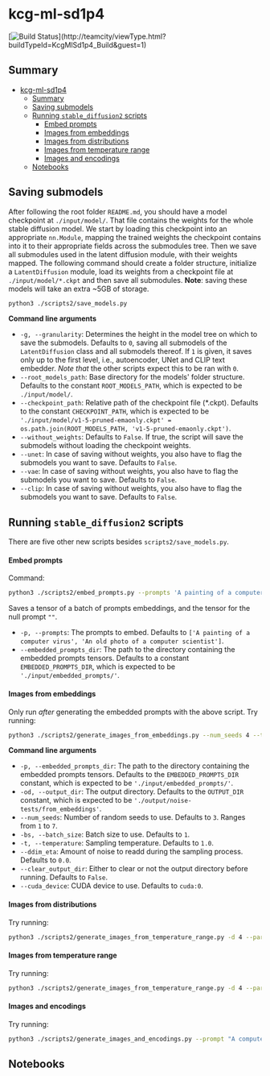 # kcg-ml-sd1p4

[![Build Status](http://103.68.223.207:8111/app/rest/builds/buildType:(id:KcgMlSd1p4_Build)/statusIcon)](http://teamcity/viewType.html?buildTypeId=KcgMlSd1p4_Build&guest=1)

## Summary

- [kcg-ml-sd1p4](#kcg-ml-sd1p4)
  - [Summary](#summary)
  - [Saving submodels](#saving-submodels)
  - [Running `stable_diffusion2` scripts](#running-stable_diffusion2-scripts)
      - [Embed prompts](#embed-prompts)
      - [Images from embeddings](#images-from-embeddings)
      - [Images from distributions](#images-from-distributions)
      - [Images from temperature range](#images-from-temperature-range)
      - [Images and encodings](#images-and-encodings)
  - [Notebooks](#notebooks)

## Saving submodels

After following the root folder `README.md`, you should have a model checkpoint at `./input/model/`. That file contains the weights for the whole stable diffusion model. We start by loading this checkpoint into an appropriate `nn.Module`, mapping the trained weights the checkpoint contains into it to their appropriate fields across the submodules tree. Then we save all submodules used in the latent diffusion module, with their weights mapped.
The following command should create a folder structure, initialize a `LatentDiffusion` module, load its weights from a checkpoint file at `./input/model/*.ckpt` and then save all submodules.
**Note**: saving these models will take an extra ~5GB of storage. 
```bash
python3 ./scripts2/save_models.py
```

**Command line arguments**
- `-g, --granularity`: Determines the height in the model tree on which to save the submodels. Defaults to `0`, saving all submodels of the `LatentDiffusion` class and all submodels thereof. If `1` is given, it saves only up to the first level, i.e., autoencoder, UNet and CLIP text embedder. _Note that_ the other scripts expect this to be ran with `0`.
- `--root_models_path`: Base directory for the models' folder structure. Defaults to the constant `ROOT_MODELS_PATH`, which is expected to be `./input/model/`.
- `--checkpoint_path`: Relative path of the checkpoint file (*.ckpt). Defaults to the constant `CHECKPOINT_PATH`, which is expected to be `'./input/model/v1-5-pruned-emaonly.ckpt' = os.path.join(ROOT_MODELS_PATH, 'v1-5-pruned-emaonly.ckpt')`.
- `--without_weights`: Defaults to `False`. If true, the script will save the submodels without loading the checkpoint weights.
- `--unet`: In case of saving without weights, you also have to flag the submodels you want to save. Defaults to `False`.
- `--vae`: In case of saving without weights, you also have to flag the submodels you want to save. Defaults to `False`.
- `--clip`: In case of saving without weights, you also have to flag the submodels you want to save. Defaults to `False`.

## Running `stable_diffusion2` scripts

There are five other new scripts besides `scripts2/save_models.py`.

#### Embed prompts
Command:

```bash
python3 ./scripts2/embed_prompts.py --prompts 'A painting of a computer virus', 'An old photo of a computer scientist', 'A computer drawing a computer'
```

Saves a tensor of a batch of prompts embeddings, and the tensor for the null prompt `""`.
- `-p, --prompts`: The prompts to embed. Defaults to `['A painting of a computer virus', 'An old photo of a computer scientist']`.
- `--embedded_prompts_dir`: The path to the directory containing the embedded prompts tensors. Defaults to a constant `EMBEDDED_PROMPTS_DIR`, which is expected to be `'./input/embedded_prompts/'`.
#### Images from embeddings
Only run _after_ generating the embedded prompts with the above script.
Try running:
```bash
python3 ./scripts2/generate_images_from_embeddings.py --num_seeds 4 --temperature 1.2 --ddim_eta 0.2
```

**Command line arguments**

- `-p, --embedded_prompts_dir`: The path to the directory containing the embedded prompts tensors. Defaults to the `EMBEDDED_PROMPTS_DIR` constant, which is expected to be `'./input/embedded_prompts/'`.
- `-od, --output_dir`: The output directory. Defaults to the `OUTPUT_DIR` constant, which is expected to be `'./output/noise-tests/from_embeddings'`.
- `--num_seeds`: Number of random seeds to use. Defaults to `3`. Ranges from `1` to `7`.
- `-bs, --batch_size`: Batch size to use. Defaults to `1`. 
- `-t, --temperature`: Sampling temperature. Defaults to `1.0`.
- `--ddim_eta`: Amount of noise to readd during the sampling process. Defaults to `0.0`.
- `--clear_output_dir`: Either to clear or not the output directory before running. Defaults to `False`.
- `--cuda_device`: CUDA device to use. Defaults to `cuda:0`.
 
#### Images from distributions
Try running:
```bash
python3 ./scripts2/generate_images_from_temperature_range.py -d 4 --params_steps 4 --params_range 0.49, 0.54 --num_seeds 4 --temperature 1.2 --ddim_eta 1.2
```
#### Images from temperature range
Try running:
```bash
python3 ./scripts2/generate_images_from_temperature_range.py -d 4 --params_range 0.49 0.54 --params_steps 3 --temperature_steps 3 --temperature_range 0.8 2.0
```
#### Images and encodings
Try running:
```bash
python3 ./scripts2/generate_images_and_encodings.py --prompt "A computer virus painting a minimalist paintwork" --num_iterations 10
```
## Notebooks

